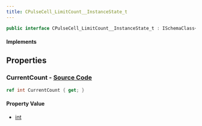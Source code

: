 ```yaml
---
title: CPulseCell_LimitCount__InstanceState_t
---
```


```csharp
public interface CPulseCell_LimitCount__InstanceState_t : ISchemaClass<CPulseCell_LimitCount__InstanceState_t>, ISchemaField, ISchemaClass, INativeHandle
```

#### Implements

## Properties

### **CurrentCount** - [Source Code](https://github.com/swiftly-solution/swiftlys2/blob/main/managed/src/SwiftlyS2.Generated/Schemas/Interfaces/CPulseCell_LimitCount__InstanceState_t.cs#L16)

```csharp
ref int CurrentCount { get; }
```

#### Property Value

- [int](https://learn.microsoft.com/dotnet/api/system.int32)

